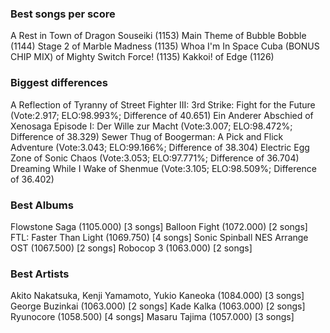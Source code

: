 ### Best songs per score ###
A Rest in Town of Dragon Souseiki (1153)
Main Theme of Bubble Bobble (1144)
Stage 2 of Marble Madness (1135)
Whoa I'm In Space Cuba (BONUS CHIP MIX) of Mighty Switch Force! (1135)
Kakkoi! of Edge (1126)
### Biggest differences ###
A Reflection of Tyranny of Street Fighter III: 3rd Strike: Fight for the Future (Vote:2.917; ELO:98.993%; Difference of 40.651)
Ein Anderer Abschied of Xenosaga Episode I: Der Wille zur Macht (Vote:3.007; ELO:98.472%; Difference of 38.329)
Sewer Thug of Boogerman: A Pick and Flick Adventure (Vote:3.043; ELO:99.166%; Difference of 38.304)
Electric Egg Zone of Sonic Chaos (Vote:3.053; ELO:97.771%; Difference of 36.704)
Dreaming While I Wake of Shenmue (Vote:3.105; ELO:98.509%; Difference of 36.402)
### Best Albums ###
Flowstone Saga (1105.000) [3 songs]
Balloon Fight (1072.000) [2 songs]
FTL: Faster Than Light (1069.750) [4 songs]
Sonic Spinball NES Arrange OST (1067.500) [2 songs]
Robocop 3 (1063.000) [2 songs]
### Best Artists ###
Akito Nakatsuka, Kenji Yamamoto, Yukio Kaneoka (1084.000) [3 songs]
George Buzinkai (1063.000) [2 songs]
Kade Kalka (1063.000) [2 songs]
Ryunocore (1058.500) [4 songs]
Masaru Tajima (1057.000) [3 songs]
